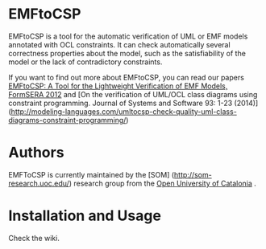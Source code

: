 EMFtoCSP
========

EMFtoCSP is a tool for the automatic verification of UML or EMF models annotated with OCL constraints. It can check 
automatically several correctness properties about the model, such as the satisfiability of the model or the lack of 
contradictory constraints.

If you want to find out more about EMFtoCSP, you can read our papers [EMFtoCSP: A Tool for the Lightweight Verification of EMF Models, FormSERA 2012](http://hal.inria.fr/hal-00688039) and [On the verification of UML/OCL class diagrams using constraint programming. Journal of Systems and Software 93: 1-23 (2014)]
(http://modeling-languages.com/umltocsp-check-quality-uml-class-diagrams-constraint-programming/)


Authors
=======

EMFToCSP is currently maintained by the [SOM] (http://som-research.uoc.edu/) research group from the [Open University of Catalonia](http://www.uoc.edu/) .  

Installation and Usage
======================

Check the wiki.
